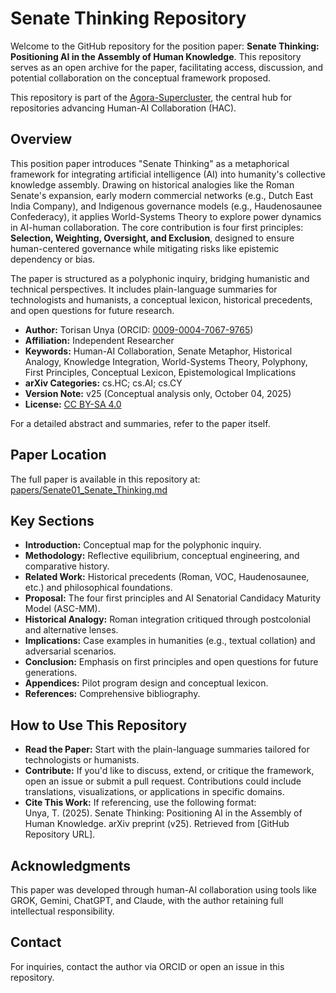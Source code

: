 # Senate Thinking Repository

Welcome to the GitHub repository for the position paper: **Senate Thinking: Positioning AI in the Assembly of Human Knowledge**. This repository serves as an open archive for the paper, facilitating access, discussion, and potential collaboration on the conceptual framework proposed.

This repository is part of the [Agora-Supercluster](https://github.com/torisan-unya/Agora-Supercluster), the central hub for repositories advancing Human-AI Collaboration (HAC).

## Overview

This position paper introduces "Senate Thinking" as a metaphorical framework for integrating artificial intelligence (AI) into humanity's collective knowledge assembly. Drawing on historical analogies like the Roman Senate's expansion, early modern commercial networks (e.g., Dutch East India Company), and Indigenous governance models (e.g., Haudenosaunee Confederacy), it applies World-Systems Theory to explore power dynamics in AI-human collaboration. The core contribution is four first principles: **Selection, Weighting, Oversight, and Exclusion**, designed to ensure human-centered governance while mitigating risks like epistemic dependency or bias.

The paper is structured as a polyphonic inquiry, bridging humanistic and technical perspectives. It includes plain-language summaries for technologists and humanists, a conceptual lexicon, historical precedents, and open questions for future research.

- **Author:** Torisan Unya (ORCID: [0009-0004-7067-9765](https://orcid.org/0009-0004-7067-9765))
- **Affiliation:** Independent Researcher
- **Keywords:** Human-AI Collaboration, Senate Metaphor, Historical Analogy, Knowledge Integration, World-Systems Theory, Polyphony, First Principles, Conceptual Lexicon, Epistemological Implications
- **arXiv Categories:** cs.HC; cs.AI; cs.CY
- **Version Note:** v25 (Conceptual analysis only, October 04, 2025)
- **License:** [CC BY-SA 4.0](https://creativecommons.org/licenses/by-sa/4.0/)

For a detailed abstract and summaries, refer to the paper itself.

## Paper Location

The full paper is available in this repository at:  
[papers/Senate01_Senate_Thinking.md](papers/Senate01_Senate_Thinking.md)

## Key Sections

- **Introduction:** Conceptual map for the polyphonic inquiry.
- **Methodology:** Reflective equilibrium, conceptual engineering, and comparative history.
- **Related Work:** Historical precedents (Roman, VOC, Haudenosaunee, etc.) and philosophical foundations.
- **Proposal:** The four first principles and AI Senatorial Candidacy Maturity Model (ASC-MM).
- **Historical Analogy:** Roman integration critiqued through postcolonial and alternative lenses.
- **Implications:** Case examples in humanities (e.g., textual collation) and adversarial scenarios.
- **Conclusion:** Emphasis on first principles and open questions for future generations.
- **Appendices:** Pilot program design and conceptual lexicon.
- **References:** Comprehensive bibliography.

## How to Use This Repository

- **Read the Paper:** Start with the plain-language summaries tailored for technologists or humanists.
- **Contribute:** If you'd like to discuss, extend, or critique the framework, open an issue or submit a pull request. Contributions could include translations, visualizations, or applications in specific domains.
- **Cite This Work:** If referencing, use the following format:  
  Unya, T. (2025). Senate Thinking: Positioning AI in the Assembly of Human Knowledge. arXiv preprint (v25). Retrieved from [GitHub Repository URL].

## Acknowledgments

This paper was developed through human-AI collaboration using tools like GROK, Gemini, ChatGPT, and Claude, with the author retaining full intellectual responsibility.

## Contact

For inquiries, contact the author via ORCID or open an issue in this repository.
